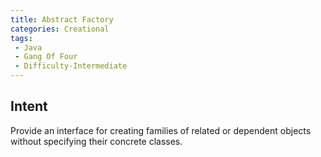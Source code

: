 ```yaml
---
title: Abstract Factory
categories: Creational
tags:
 - Java
 - Gang Of Four
 - Difficulty-Intermediate
---
```


## Intent
Provide an interface for creating families of related or dependent
objects without specifying their concrete classes.